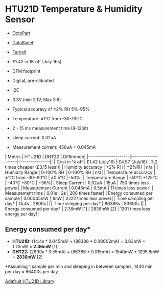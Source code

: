 # HTU21D Temperature & Humidity Sensor

- [OctoPart](https://octopart.com/htu21d-measurement+specialties-30374934)
- [DataSheet](http://datasheet.octopart.com/HTU21D-Measurement-Specialites-datasheet-22149496.pdf)
- [Farnell](http://uk.farnell.com/measurement-specialties/htu21d/humidity-digital-3-rh-dfn-6/dp/2393536?CMP=GRHB-OCTOPART)


- £1.42 in 1K off (July 16s)
- DFM footprint
- Digital, pre-clibrated
- I2C
- 3.3V (min 2.1V, Max 3.6)
- Typical accuracy of ±2% RH 5%-95%
- Temperature:  ±1°C from -30~90°C.
- 2 - 15 ms measurement time (8-12bit)
- sleep current: 0.02uA
- Measurement current: 450uA = 0.045mA

| Metric              | HTU21D             | DHT22          | Difference|
|---------------------|:-------------------|----------------||
| Cost in 1k off      | £1.42 (July16)     |  £4.57 (July16)    | 3.2 times cheaper (£3.15 less!)|
| Humidity accuracy   | ±2% RH             |  ±2%RH         | n/a |
| Humidity Range      | 0-100% RH          |  0-100% RH     | n/a|
| Temperature accuracy | ±1°C from -30~90°C |  ±0.5°C        | -50%|
| Temperature Range   | -40°C +125°C       |  -40°C +80°C   | +56%|
| Sleep Current       | 0.02uA             |  15uA          | 750 times less power|
| Measurement Current | 0.045mA            |  0.5mA         | 11 times less power|
| Measurement time    | 0.01s              |  2s            | 200 times faster|
| Energy consumed per sample | 0.00045mW   |  1mW           | 2222 times less power|
| Time sampling per day* |  14.4s          |  2800s         ||
| Time sleeping per day* | 86386s          |  83600s        ||
| Energy consumed per day* | 2.36mW [1]    |  2836mW [2]    | 1201 times less energy per day! |

## Energy consumed per day*

- **HTU21D:** (14.4s * 0.045mA) + (86386 * 0.00002mA) = 0.63mW + 1.73mW = **2.36mW** [1]
- **DHT22:**  (2800s * 0.55mA) + (86386 * 0.015mA) = 1540mW + 1295.8mW = **2836mW**  [2]

\*Assuming 1 sample per min and sleeping in between samples, 1440 min per day = 86400s per day

[Adafruit HTU21D Library](https://github.com/adafruit/Adafruit_HTU21DF_Library)
